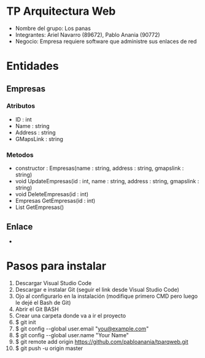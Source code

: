 # TP Arquitectura Web
* Nombre del grupo: Los panas
* Integrantes: Ariel Navarro (89672), Pablo Anania (90772)
* Negocio: Empresa requiere software que administre sus enlaces de red

# Entidades
## Empresas
### Atributos
* ID : int
* Name : string
* Address : string
* GMapsLink : string
### Metodos
* constructor : Empresas(name : string, address : string, gmapslink : string)
* void UpdateEmpresas(id : int, name : string, address : string, gmapslink : string)
* void DeleteEmpresas(id : int)
* Empresas GetEmpresas(id : int)
* List<Empresas> GetEmpresas()

## Enlace
* 

# Pasos para instalar
1. Descargar Visual Studio Code
2. Descargar e instalar Git (seguir el link desde Visual Studio Code)
3. Ojo al configurarlo en la instalación (modifique primero CMD pero luego le dejé el Bash de Git)
4. Abrir el Git BASH
5. Crear una carpeta donde va a ir el proyecto
6. $ git init
7. $ git config --global user.email "you@example.com"
8. $ git config --global user.name "Your Name"
9. $ git remote add origin https://github.com/pabloanania/tparqweb.git
10. $ git push -u origin master